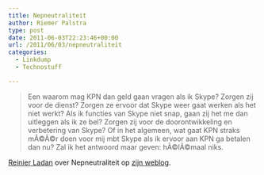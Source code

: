 ```yaml
---
title: Nepneutraliteit
author: Riemer Palstra
type: post
date: 2011-06-03T22:23:46+00:00
url: /2011/06/03/nepneutraliteit
categories:
  - Linkdump
  - Technostuff

---
```

> Een waarom mag KPN dan geld gaan vragen als ik Skype? Zorgen zij voor de dienst? Zorgen ze ervoor dat Skype weer gaat werken als het niet werkt? Als ik functies van Skype niet snap, gaan zij het me dan uitleggen als ik ze bel? Zorgen zij voor de doorontwikkeling en verbetering van Skype? Of in het algemeen, wat gaat KPN straks mÃ©Ã©r doen voor mij mbt Skype als ik ervoor aan KPN ga betalen dan nu? Zal ik het antwoord maar geven: hÃ©lÃ©maal niks.

[Reinier Ladan][1] over Nepneutraliteit op [zijn weblog][2].

 [1]: http://twitter.com/reinier
 [2]: http://sinds82.nl/2011/06/03/nepneutraliteit-bij-de-vvd/